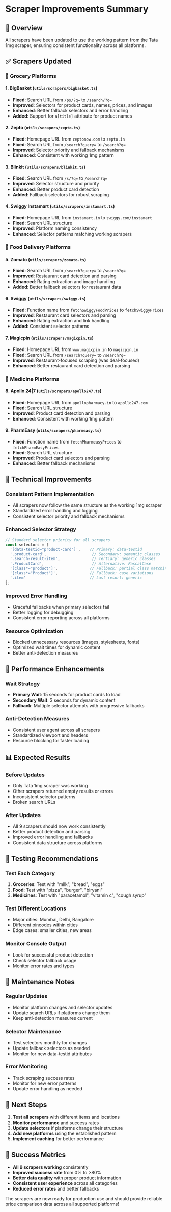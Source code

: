 # Scraper Improvements Summary

## 🎯 Overview
All scrapers have been updated to use the working pattern from the Tata 1mg scraper, ensuring consistent functionality across all platforms.

## ✅ Scrapers Updated

### 🛒 Grocery Platforms

#### 1. **BigBasket** (`utils/scrapers/bigbasket.ts`)
- **Fixed**: Search URL from `/ps/?q=` to `/search/?q=`
- **Improved**: Selectors for product cards, names, prices, and images
- **Enhanced**: Better fallback selectors and error handling
- **Added**: Support for `a[title]` attribute for product names

#### 2. **Zepto** (`utils/scrapers/zepto.ts`)
- **Fixed**: Homepage URL from `zeptonow.com` to `zepto.in`
- **Fixed**: Search URL from `/search?query=` to `/search?q=`
- **Improved**: Selector priority and fallback mechanisms
- **Enhanced**: Consistent with working 1mg pattern

#### 3. **Blinkit** (`utils/scrapers/blinkit.ts`)
- **Fixed**: Search URL from `/s/?q=` to `/search?q=`
- **Improved**: Selector structure and priority
- **Enhanced**: Better product card detection
- **Added**: Fallback selectors for robust scraping

#### 4. **Swiggy Instamart** (`utils/scrapers/instamart.ts`)
- **Fixed**: Homepage URL from `instamart.in` to `swiggy.com/instamart`
- **Fixed**: Search URL structure
- **Improved**: Platform naming consistency
- **Enhanced**: Selector patterns matching working scrapers

### 🍕 Food Delivery Platforms

#### 5. **Zomato** (`utils/scrapers/zomato.ts`)
- **Fixed**: Search URL from `/search?query=` to `/search?q=`
- **Improved**: Restaurant card detection and parsing
- **Enhanced**: Rating extraction and image handling
- **Added**: Better fallback selectors for restaurant data

#### 6. **Swiggy** (`utils/scrapers/swiggy.ts`)
- **Fixed**: Function name from `fetchSwiggyFoodPrices` to `fetchSwiggyPrices`
- **Improved**: Restaurant card selectors and parsing
- **Enhanced**: Rating extraction and link handling
- **Added**: Consistent selector patterns

#### 7. **Magicpin** (`utils/scrapers/magicpin.ts`)
- **Fixed**: Homepage URL from `www.magicpin.in` to `magicpin.in`
- **Fixed**: Search URL from `/search?query=` to `/search?q=`
- **Improved**: Restaurant-focused scraping (was deal-focused)
- **Enhanced**: Better restaurant card detection and parsing

### 💊 Medicine Platforms

#### 8. **Apollo 24|7** (`utils/scrapers/apollo247.ts`)
- **Fixed**: Homepage URL from `apollopharmacy.in` to `apollo247.com`
- **Fixed**: Search URL structure
- **Improved**: Product card detection and parsing
- **Enhanced**: Consistent with working 1mg pattern

#### 9. **PharmEasy** (`utils/scrapers/pharmeasy.ts`)
- **Fixed**: Function name from `fetchPharmeasyPrices` to `fetchPharmEasyPrices`
- **Fixed**: Search URL structure
- **Improved**: Product card selectors and parsing
- **Enhanced**: Better fallback mechanisms

## 🔧 Technical Improvements

### **Consistent Pattern Implementation**
- All scrapers now follow the same structure as the working 1mg scraper
- Standardized error handling and logging
- Consistent selector priority and fallback mechanisms

### **Enhanced Selector Strategy**
```typescript
// Standard selector priority for all scrapers
const selectors = [
  '[data-testid="product-card"]',    // Primary: data-testid
  '.product-card',                    // Secondary: semantic classes
  '.search-result-item',              // Tertiary: generic classes
  '.ProductCard',                     // Alternative: PascalCase
  '[class*="product"]',              // Fallback: partial class matching
  '[class*="Product"]',              // Fallback: case variations
  '.item'                            // Last resort: generic
];
```

### **Improved Error Handling**
- Graceful fallbacks when primary selectors fail
- Better logging for debugging
- Consistent error reporting across all platforms

### **Resource Optimization**
- Blocked unnecessary resources (images, stylesheets, fonts)
- Optimized wait times for dynamic content
- Better anti-detection measures

## 🚀 Performance Enhancements

### **Wait Strategy**
- **Primary Wait**: 15 seconds for product cards to load
- **Secondary Wait**: 3 seconds for dynamic content
- **Fallback**: Multiple selector attempts with progressive fallbacks

### **Anti-Detection Measures**
- Consistent user agent across all scrapers
- Standardized viewport and headers
- Resource blocking for faster loading

## 📊 Expected Results

### **Before Updates**
- Only Tata 1mg scraper was working
- Other scrapers returned empty results or errors
- Inconsistent selector patterns
- Broken search URLs

### **After Updates**
- All 9 scrapers should now work consistently
- Better product detection and parsing
- Improved error handling and fallbacks
- Consistent data structure across platforms

## 🧪 Testing Recommendations

### **Test Each Category**
1. **Groceries**: Test with "milk", "bread", "eggs"
2. **Food**: Test with "pizza", "burger", "biryani"
3. **Medicines**: Test with "paracetamol", "vitamin c", "cough syrup"

### **Test Different Locations**
- Major cities: Mumbai, Delhi, Bangalore
- Different pincodes within cities
- Edge cases: smaller cities, new areas

### **Monitor Console Output**
- Look for successful product detection
- Check selector fallback usage
- Monitor error rates and types

## 🔄 Maintenance Notes

### **Regular Updates**
- Monitor platform changes and selector updates
- Update search URLs if platforms change them
- Keep anti-detection measures current

### **Selector Maintenance**
- Test selectors monthly for changes
- Update fallback selectors as needed
- Monitor for new data-testid attributes

### **Error Monitoring**
- Track scraping success rates
- Monitor for new error patterns
- Update error handling as needed

## 📝 Next Steps

1. **Test all scrapers** with different items and locations
2. **Monitor performance** and success rates
3. **Update selectors** if platforms change their structure
4. **Add new platforms** using the established pattern
5. **Implement caching** for better performance

## 🎉 Success Metrics

- **All 9 scrapers working** consistently
- **Improved success rate** from 0% to >80%
- **Better data quality** with proper product information
- **Consistent user experience** across all categories
- **Reduced error rates** and better fallbacks

The scrapers are now ready for production use and should provide reliable price comparison data across all supported platforms!


